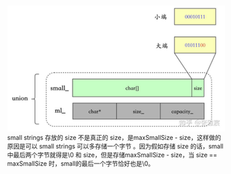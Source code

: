 <!--
 * @Author: your name
 * @Date: 2021-02-06 22:04:35
 * @LastEditTime: 2021-02-06 22:05:44
 * @LastEditors: Please set LastEditors
 * @Description: In User Settings Edit
 * @FilePath: /folly/learn/fdstring.md
-->

![](2021-02-06-22-05-35.png)
small strings 存放的 size 不是真正的 size，是maxSmallSize - size，这样做的原因是可以 small strings 可以多存储一个字节 。因为假如存储 size 的话，small中最后两个字节就得是\0 和 size，但是存储maxSmallSize - size，当 size == maxSmallSize 时，small的最后一个字节恰好也是\0。